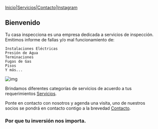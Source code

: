 <!-- corregir: boton instagram en serivicios ; en la seccion serivios agregar "servicios especiales" subtitulo y escribir: 'fabricacion y colocacion de rejas perimetrales. Fabricacion y puesta en marcha de portones electricos...

Fabricacion e instalacion de rejas de seguridad para puertas y ventanas.

Consultar otros.'

Agregar Foto de inicio (collage) -->

[Inicio](https://tucasainspecciona.github.io)|[Servicios](https://tucasainspecciona.github.io/nav/servicios.html)|[Contacto](https://tucasainspecciona.github.io/nav/contacto.html)|[Instagram](https://www.instagram.com/inspeccionachile/)

## Bienvenido

Tu casa inspecciona es una empresa dedicada a servicios de inspección. Emitimos informe de fallas y/o mal funcionamiento de:

```
Instalaciones Eléctricas
Presión de Agua
Terminaciones
Fugas de Gas
Pisos
Y más...
```

![img](../img/collage.png)

Brindamos diferentes categorías de servicios de acuerdo a tus requerimientos [Servicios](https://tucasainspecciona.github.io/nav/servicios.html).


Ponte en contacto con nosotros y agenda una visita, uno de nuestros socios se pondrá en contacto contigo a la brevedad [Contacto](https://tucasainspecciona.github.io/nav/contacto.html).

### Por que tu inversión nos importa.

<!--

You can use the [editor on GitHub](https://github.com/tucasainspecciona/tucasainspecciona.github.io/edit/main/index.md) to maintain and preview the content for your website in Markdown files.

Whenever you commit to this repository, GitHub Pages will run [Jekyll](https://jekyllrb.com/) to rebuild the pages in your site, from the content in your Markdown files.

### Markdown

Markdown is a lightweight and easy-to-use syntax for styling your writing. It includes conventions for

```markdown
Syntax highlighted code block

# Header 1
## Header 2
### Header 3

- Bulleted
- List

1. Numbered
2. List

**Bold** and _Italic_ and `Code` text

[Link](url) and ![Image](src)
```

For more details see [Basic writing and formatting syntax](https://docs.github.com/en/github/writing-on-github/getting-started-with-writing-and-formatting-on-github/basic-writing-and-formatting-syntax).

### Jekyll Themes

Your Pages site will use the layout and styles from the Jekyll theme you have selected in your [repository settings](https://github.com/tucasainspecciona/tucasainspecciona.github.io/settings/pages). The name of this theme is saved in the Jekyll `_config.yml` configuration file.

### Support or Contact

Having trouble with Pages? Check out our [documentation](https://docs.github.com/categories/github-pages-basics/) or [contact support](https://support.github.com/contact) and we’ll help you sort it out.

-->
